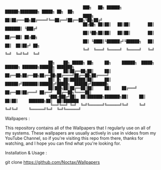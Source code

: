                                         ███╗   ██╗ ██████╗  ██████╗████████╗ █████╗ ██╗  ██╗              
                                        ████╗  ██║██╔═══██╗██╔════╝╚══██╔══╝██╔══██╗╚██╗██╔╝              
                                        ██╔██╗ ██║██║   ██║██║        ██║   ███████║ ╚███╔╝               
                                        ██║╚██╗██║██║   ██║██║        ██║   ██╔══██║ ██╔██╗               
                                        ██║ ╚████║╚██████╔╝╚██████╗   ██║   ██║  ██║██╔╝ ██╗              
                                        ╚═╝  ╚═══╝ ╚═════╝  ╚═════╝   ╚═╝   ╚═╝  ╚═╝╚═╝  ╚═╝              
                                                                                                                      
                        ██╗    ██╗ █████╗ ██╗     ██╗     ██████╗  █████╗ ██████╗ ███████╗██████╗ ███████╗
                        ██║    ██║██╔══██╗██║     ██║     ██╔══██╗██╔══██╗██╔══██╗██╔════╝██╔══██╗██╔════╝
                        ██║ █╗ ██║███████║██║     ██║     ██████╔╝███████║██████╔╝█████╗  ██████╔╝███████╗
                        ██║███╗██║██╔══██║██║     ██║     ██╔═══╝ ██╔══██║██╔═══╝ ██╔══╝  ██╔══██╗╚════██║
                        ╚███╔███╔╝██║  ██║███████╗███████╗██║     ██║  ██║██║     ███████╗██║  ██║███████
                         ╚══╝╚══╝ ╚═╝  ╚═╝╚══════╝╚══════╝╚═╝     ╚═╝  ╚═╝╚═╝     ╚══════╝╚═╝  ╚═╝╚══════╝
                                                                                  

Wallpapers :

This repository contains all of the Wallpapers that I regularly use on all of my systems. These wallpapers are usually actively in use in videos from my YouTube Channel, so if you're visiting this repo from there, thanks for watching, and I hope you can find what you're looking for.


Installation & Usage :

git clone https://github.com/Noctax/Wallpapers
